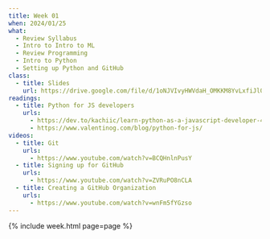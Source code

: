 ```yaml
---
title: Week 01
when: 2024/01/25
what:
  - Review Syllabus
  - Intro to Intro to ML
  - Review Programming
  - Intro to Python
  - Setting up Python and GitHub
class:
  - title: Slides
    url: https://drive.google.com/file/d/1oNJVIvyHWVdaH_OMKKM8YvLxfiJl0faS/
readings:
  - title: Python for JS developers
    urls:
      - https://dev.to/kachiic/learn-python-as-a-javascript-developer-422j
      - https://www.valentinog.com/blog/python-for-js/
videos:
  - title: Git
    urls:
      - https://www.youtube.com/watch?v=BCQHnlnPusY
  - title: Signing up for GitHub
    urls:
      - https://www.youtube.com/watch?v=ZVRuPO8nCLA
  - title: Creating a GitHub Organization
    urls:
      - https://www.youtube.com/watch?v=wnFm5fYGzso
---
```

{% include week.html page=page %}
